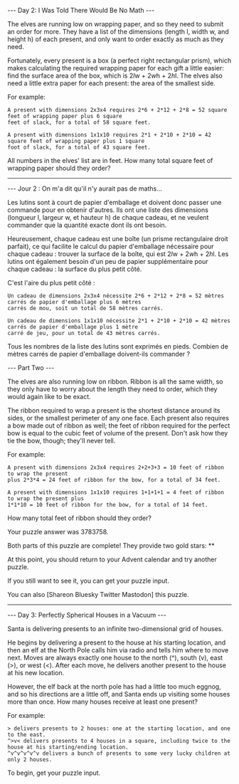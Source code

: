 --- Day 2: I Was Told There Would Be No Math ---

The elves are running low on wrapping paper, and so they need to submit an order for more. They have a list of the 
dimensions (length l, width w, and height h) of each present, and only want to order exactly as much as they need.

Fortunately, every present is a box (a perfect right rectangular prism), which makes calculating the required wrapping 
paper for each gift a little easier: find the surface area of the box, which is 2*l*w + 2*w*h + 2*h*l. 
The elves also need a little extra paper for each present: the area of the smallest side.

For example:

    A present with dimensions 2x3x4 requires 2*6 + 2*12 + 2*8 = 52 square feet of wrapping paper plus 6 square 
    feet of slack, for a total of 58 square feet.
    
    A present with dimensions 1x1x10 requires 2*1 + 2*10 + 2*10 = 42 square feet of wrapping paper plus 1 square 
    foot of slack, for a total of 43 square feet.

All numbers in the elves' list are in feet. How many total square feet of wrapping paper should they order?

------------------------------------------------------------------------------------------------------------------------
--- Jour 2 : On m'a dit qu'il n'y aurait pas de maths...

Les lutins sont à court de papier d'emballage et doivent donc passer une commande pour en obtenir d'autres. 
Ils ont une liste des dimensions (longueur l, largeur w, et hauteur h) de chaque cadeau, et ne veulent commander que 
la quantité exacte dont ils ont besoin.

Heureusement, chaque cadeau est une boîte (un prisme rectangulaire droit parfait), ce qui facilite le calcul du papier 
d'emballage nécessaire pour chaque cadeau : trouver la surface de la boîte, qui est 2*l*w + 2*w*h + 2*h*l. Les lutins 
ont également besoin d'un peu de papier supplémentaire pour chaque cadeau : la surface du plus petit côté.

C'est l'aire du plus petit côté :

    Un cadeau de dimensions 2x3x4 nécessite 2*6 + 2*12 + 2*8 = 52 mètres carrés de papier d'emballage plus 6 mètres 
    carrés de mou, soit un total de 58 mètres carrés.
    
    Un cadeau de dimensions 1x1x10 nécessite 2*1 + 2*10 + 2*10 = 42 mètres carrés de papier d'emballage plus 1 mètre 
    carré de jeu, pour un total de 43 mètres carrés.

Tous les nombres de la liste des lutins sont exprimés en pieds. 
Combien de mètres carrés de papier d'emballage doivent-ils commander ?

--- Part Two ---

The elves are also running low on ribbon. Ribbon is all the same width, so they only have to worry about the length 
they need to order, which they would again like to be exact.

The ribbon required to wrap a present is the shortest distance around its sides, or the smallest perimeter of any one 
face. Each present also requires a bow made out of ribbon as well; the feet of ribbon required for the perfect bow is 
equal to the cubic feet of volume of the present. Don't ask how they tie the bow, though; they'll never tell.

For example:

    A present with dimensions 2x3x4 requires 2+2+3+3 = 10 feet of ribbon to wrap the present 
    plus 2*3*4 = 24 feet of ribbon for the bow, for a total of 34 feet.
    
    A present with dimensions 1x1x10 requires 1+1+1+1 = 4 feet of ribbon to wrap the present plus 
    1*1*10 = 10 feet of ribbon for the bow, for a total of 14 feet.

How many total feet of ribbon should they order?

Your puzzle answer was 3783758.

Both parts of this puzzle are complete! They provide two gold stars: **

At this point, you should return to your Advent calendar and try another puzzle.

If you still want to see it, you can get your puzzle input.

You can also [Shareon Bluesky Twitter Mastodon] this puzzle.

------------------------------------------------------------------------------------------------------------------------

--- Day 3: Perfectly Spherical Houses in a Vacuum ---

Santa is delivering presents to an infinite two-dimensional grid of houses.

He begins by delivering a present to the house at his starting location, and then an elf at the North Pole calls 
him via radio and tells him where to move next. 
Moves are always exactly one house to the north (^), south (v), east (>), or west (<). 
After each move, he delivers another present to the house at his new location.

However, the elf back at the north pole has had a little too much eggnog, and so his directions are a little off, 
and Santa ends up visiting some houses more than once. How many houses receive at least one present?

For example:

    > delivers presents to 2 houses: one at the starting location, and one to the east.
    ^>v< delivers presents to 4 houses in a square, including twice to the house at his starting/ending location.
    ^v^v^v^v^v delivers a bunch of presents to some very lucky children at only 2 houses.

To begin, get your puzzle input.